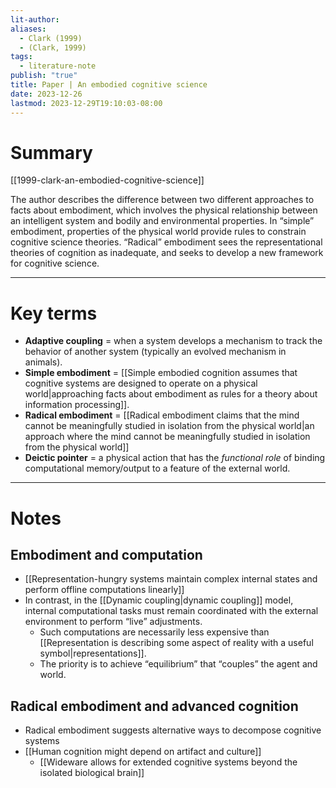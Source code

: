 ```yaml
---
lit-author: 
aliases:
  - Clark (1999)
  - (Clark, 1999)
tags:
  - literature-note
publish: "true"
title: Paper | An embodied cognitive science
date: 2023-12-26
lastmod: 2023-12-29T19:10:03-08:00
---
```

# Summary

[[1999-clark-an-embodied-cognitive-science]]

The author describes the difference between two different approaches to facts about embodiment, which involves the physical relationship between an intelligent system and bodily and environmental properties. In “simple” embodiment, properties of the physical world provide rules to constrain cognitive science theories. “Radical” embodiment sees the representational theories of cognition as inadequate, and seeks to develop a new framework for cognitive science.

---
# Key terms

- **Adaptive coupling** = when a system develops a mechanism to track the behavior of another system (typically an evolved mechanism in animals).
- **Simple embodiment** = [[Simple embodied cognition assumes that cognitive systems are designed to operate on a physical world|approaching facts about embodiment as rules for a theory about information processing]].
- **Radical embodiment** = [[Radical embodiment claims that the mind cannot be meaningfully studied in isolation from the physical world|an approach where the mind cannot be meaningfully studied in isolation from the physical world]]
- **Deictic pointer** = a physical action that has the *functional role* of binding computational memory/output to a feature of the external world.

---
# Notes

## Embodiment and computation
- [[Representation-hungry systems maintain complex internal states and perform offline computations linearly]]
- In contrast, in the [[Dynamic coupling|dynamic coupling]] model, internal computational tasks must remain coordinated with the external environment to perform “live” adjustments.
	- Such computations are necessarily less expensive than [[Representation is describing some aspect of reality with a useful symbol|representations]].
	- The priority is to achieve “equilibrium” that “couples” the agent and world.

## Radical embodiment and advanced cognition

- Radical embodiment suggests alternative ways to decompose cognitive systems
- [[Human cognition might depend on artifact and culture]]
	- [[Wideware allows for extended cognitive systems beyond the isolated biological brain]]